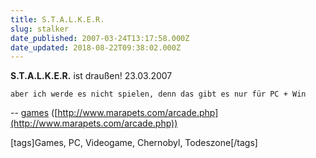 ```yaml
---
title: S.T.A.L.K.E.R.
slug: stalker
date_published: 2007-03-24T13:17:58.000Z
date_updated: 2018-08-22T09:38:02.000Z
---
```


**S.T.A.L.K.E.R.** ist draußen! 23.03.2007

`aber ich werde es nicht spielen, denn das gibt es nur für PC + Win`

--
[games](http://www.marapets.com/arcade.php) ([http://www.marapets.com/arcade.php](http://www.marapets.com/arcade.php))

[tags]Games, PC, Videogame, Chernobyl, Todeszone[/tags]
